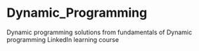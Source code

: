 # Dynamic_Programming
Dynamic programming solutions from fundamentals of Dynamic programming LinkedIn learning course
